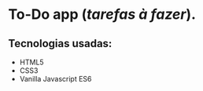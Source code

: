 # To-Do app (*tarefas à fazer*).

## Tecnologias usadas:
 * HTML5
 * CSS3
 * Vanilla Javascript ES6

